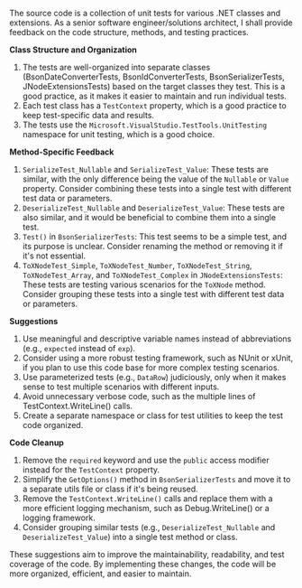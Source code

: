 The source code is a collection of unit tests for various .NET classes and extensions. As a senior software engineer/solutions architect, I shall provide feedback on the code structure, methods, and testing practices.

**Class Structure and Organization**

1. The tests are well-organized into separate classes (BsonDateConverterTests, BsonIdConverterTests, BsonSerializerTests, JNodeExtensionsTests) based on the target classes they test. This is a good practice, as it makes it easier to maintain and run individual tests.
2. Each test class has a `TestContext` property, which is a good practice to keep test-specific data and results.
3. The tests use the `Microsoft.VisualStudio.TestTools.UnitTesting` namespace for unit testing, which is a good choice.

**Method-Specific Feedback**

1. `SerializeTest_Nullable` and `SerializeTest_Value`: These tests are similar, with the only difference being the value of the `Nullable` or `Value` property. Consider combining these tests into a single test with different test data or parameters.
2. `DeserializeTest_Nullable` and `DeserializeTest_Value`: These tests are also similar, and it would be beneficial to combine them into a single test.
3. `Test()` in `BsonSerializerTests`: This test seems to be a simple test, and its purpose is unclear. Consider renaming the method or removing it if it's not essential.
4. `ToXNodeTest_Simple`, `ToXNodeTest_Number`, `ToXNodeTest_String`, `ToXNodeTest_Array`, and `ToXNodeTest_Complex` in `JNodeExtensionsTests`: These tests are testing various scenarios for the `ToXNode` method. Consider grouping these tests into a single test with different test data or parameters.

**Suggestions**

1. Use meaningful and descriptive variable names instead of abbreviations (e.g., `expected` instead of `exp`).
2. Consider using a more robust testing framework, such as NUnit or xUnit, if you plan to use this code base for more complex testing scenarios.
3. Use parameterized tests (e.g., `DataRow`) judiciously, only when it makes sense to test multiple scenarios with different inputs.
4. Avoid unnecessary verbose code, such as the multiple lines of TestContext.WriteLine() calls.
5. Create a separate namespace or class for test utilities to keep the test code organized.

**Code Cleanup**

1. Remove the `required` keyword and use the `public` access modifier instead for the `TestContext` property.
2. Simplify the `GetOptions()` method in `BsonSerializerTests` and move it to a separate utils file or class if it's being reused.
3. Remove the `TestContext.WriteLine()` calls and replace them with a more efficient logging mechanism, such as Debug.WriteLine() or a logging framework.
4. Consider grouping similar tests (e.g., `DeserializeTest_Nullable` and `DeserializeTest_Value`) into a single test method or class.

These suggestions aim to improve the maintainability, readability, and test coverage of the code. By implementing these changes, the code will be more organized, efficient, and easier to maintain.